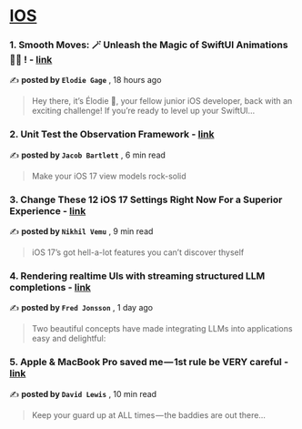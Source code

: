 
<h1><a href=https://medium.com/tag/ios/recommended target="_blank" rel="noopener noreferrer">IOS</a></h1>
<h3>1. Smooth Moves: 🪄 Unleash the Magic of SwiftUI Animations 🕴🏻 ! - <a href=https://medium.com/@elodiegage/smooth-moves-unleash-the-magic-of-swiftui-animations-a8349ee77333?source=tag_recommended_feed---------0-84----------ios----------74f4bea5_f48a_4c6e_98ce_bbcd4f6d3777------- target="_blank" rel="noopener noreferrer">link</a></h3>

✍️ **posted by `Elodie Gage`** <date> , 18 hours ago</date>

<blockquote>Hey there, it’s Élodie 🦈, your fellow junior iOS developer, back with an exciting challenge! If you’re ready to level up your SwiftUI…</blockquote>

<h3>2. Unit Test the Observation Framework - <a href=https://medium.com/better-programming/unit-test-the-observation-framework-d0f0fe240944?source=tag_recommended_feed---------1-107----------ios----------74f4bea5_f48a_4c6e_98ce_bbcd4f6d3777------- target="_blank" rel="noopener noreferrer">link</a></h3>

✍️ **posted by `Jacob Bartlett`** <date> , 6 min read</date>

<blockquote>Make your iOS 17 view models rock-solid</blockquote>

<h3>3. Change These 12 iOS 17 Settings Right Now For a Superior Experience - <a href=https://medium.com/macoclock/change-these-12-ios-17-settings-right-now-for-a-superior-experience-8f43e28a10ab?source=tag_recommended_feed---------2-85----------ios----------74f4bea5_f48a_4c6e_98ce_bbcd4f6d3777------- target="_blank" rel="noopener noreferrer">link</a></h3>

✍️ **posted by `Nikhil Vemu`** <date> , 9 min read</date>

<blockquote>iOS 17’s got hell-a-lot features you can’t discover thyself</blockquote>

<h3>4. Rendering realtime UIs with streaming structured LLM completions - <a href=https://medium.com/@enginoid/rendering-realtime-uis-with-streaming-structured-llm-completions-5d10479cefc0?source=tag_recommended_feed---------3-84----------ios----------74f4bea5_f48a_4c6e_98ce_bbcd4f6d3777------- target="_blank" rel="noopener noreferrer">link</a></h3>

✍️ **posted by `Fred Jonsson`** <date> , 1 day ago</date>

<blockquote>Two beautiful concepts have made integrating LLMs into applications easy and delightful:</blockquote>

<h3>5. Apple & MacBook Pro saved me — 1st rule be VERY careful - <a href=https://medium.com/macoclock/apple-macbook-pro-saved-me-1st-rule-be-very-careful-ebef26c5c4ed?source=tag_recommended_feed---------4-107----------ios----------74f4bea5_f48a_4c6e_98ce_bbcd4f6d3777------- target="_blank" rel="noopener noreferrer">link</a></h3>

✍️ **posted by `David Lewis`** <date> , 10 min read</date>

<blockquote>Keep your guard up at ALL times — the baddies are out there…</blockquote>

